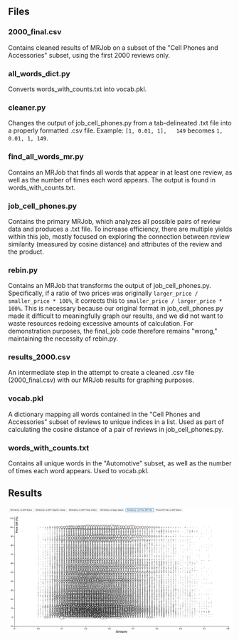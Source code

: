 ## Files ##

### 2000_final.csv ###

Contains cleaned results of MRJob on a subset of the "Cell Phones and Accessories" subset, using the first 2000 reviews only.

### all_words_dict.py ###

Converts words_with_counts.txt into vocab.pkl.

### cleaner.py ###

Changes the output of job_cell_phones.py from a tab-delineated .txt file into a properly formatted .csv file. Example: `[1, 0.01, 1],   149` becomes `1, 0.01, 1, 149`.

### find_all_words_mr.py ###

Contains an MRJob that finds all words that appear in at least one review, as well as the number of times each word appears. The output is found in words_with_counts.txt.

### job_cell_phones.py ###

Contains the primary MRJob, which analyzes all possible pairs of review data and produces a .txt file. To increase efficiency, there are multiple yields within this job, mostly focused on exploring the connection between review similarity (measured by cosine distance) and attributes of the review and the product.

### rebin.py ###

Contains an MRJob that transforms the output of job_cell_phones.py. Specifically, if a ratio of two prices was originally `larger_price / smaller_price * 100%`, it corrects this to `smaller_price / larger_price * 100%`. This is necessary because our original format in job_cell_phones.py made it difficult to meaningfully graph our results, and we did not want to waste resources redoing excessive amounts of calculation. For demonstration purposes, the final_job code therefore remains "wrong," maintaining the necessity of rebin.py.

### results_2000.csv ###

An intermediate step in the attempt to create a cleaned .csv file (2000_final.csv) with our MRJob results for graphing purposes.

### vocab.pkl ###

A dictionary mapping all words contained in the "Cell Phones and Accessories" subset of reviews to unique indices in a list. Used as part of calculating the cosine distance of a pair of reviews in job_cell_phones.py.

### words_with_counts.txt ###

Contains all unique words in the "Automotive" subset, as well as the number of times each word appears. Used to vocab.pkl.

## Results ##

![alt text](./cell_phone_image.png?raw=true "Optional title")

